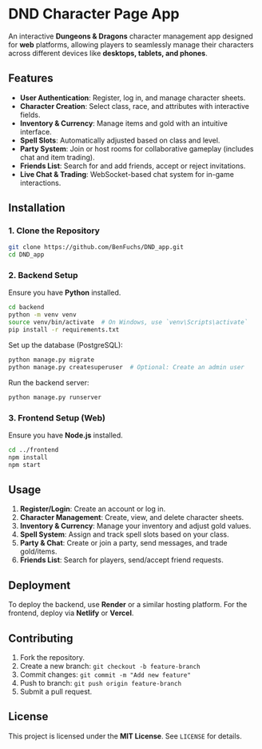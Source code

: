 # DND Character Page App

An interactive **Dungeons & Dragons** character management app designed for **web** platforms, allowing players to seamlessly manage their characters across different devices like **desktops, tablets, and phones**.

## Features

- **User Authentication**: Register, log in, and manage character sheets.
- **Character Creation**: Select class, race, and attributes with interactive fields.
- **Inventory & Currency**: Manage items and gold with an intuitive interface.
- **Spell Slots**: Automatically adjusted based on class and level.
- **Party System**: Join or host rooms for collaborative gameplay (includes chat and item trading).
- **Friends List**: Search for and add friends, accept or reject invitations.
- **Live Chat & Trading**: WebSocket-based chat system for in-game interactions.

## Installation

### 1. Clone the Repository
```bash
git clone https://github.com/BenFuchs/DND_app.git
cd DND_app
```

### 2. Backend Setup
Ensure you have **Python** installed.
```bash
cd backend
python -m venv venv
source venv/bin/activate  # On Windows, use `venv\Scripts\activate`
pip install -r requirements.txt
```
Set up the database (PostgreSQL):
```bash
python manage.py migrate
python manage.py createsuperuser  # Optional: Create an admin user
```
Run the backend server:
```bash
python manage.py runserver
```

### 3. Frontend Setup (Web)
Ensure you have **Node.js** installed.
```bash
cd ../frontend
npm install
npm start
```

## Usage

1. **Register/Login**: Create an account or log in.
2. **Character Management**: Create, view, and delete character sheets.
3. **Inventory & Currency**: Manage your inventory and adjust gold values.
4. **Spell System**: Assign and track spell slots based on your class.
5. **Party & Chat**: Create or join a party, send messages, and trade gold/items.
6. **Friends List**: Search for players, send/accept friend requests.

## Deployment

To deploy the backend, use **Render** or a similar hosting platform. For the frontend, deploy via **Netlify** or **Vercel**.

## Contributing

1. Fork the repository.
2. Create a new branch: `git checkout -b feature-branch`
3. Commit changes: `git commit -m "Add new feature"`
4. Push to branch: `git push origin feature-branch`
5. Submit a pull request.

## License

This project is licensed under the **MIT License**. See `LICENSE` for details.

